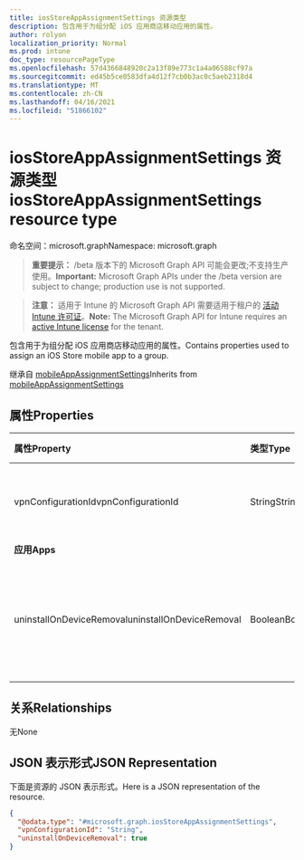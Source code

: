 ```yaml
---
title: iosStoreAppAssignmentSettings 资源类型
description: 包含用于为组分配 iOS 应用商店移动应用的属性。
author: rolyon
localization_priority: Normal
ms.prod: intune
doc_type: resourcePageType
ms.openlocfilehash: 57d4366848920c2a13f89e773c1a4a06588cf97a
ms.sourcegitcommit: ed45b5ce0583dfa4d12f7cb0b3ac0c5aeb2318d4
ms.translationtype: MT
ms.contentlocale: zh-CN
ms.lasthandoff: 04/16/2021
ms.locfileid: "51866102"
---
```

# <a name="iosstoreappassignmentsettings-resource-type"></a><span data-ttu-id="9abf9-103">iosStoreAppAssignmentSettings 资源类型</span><span class="sxs-lookup"><span data-stu-id="9abf9-103">iosStoreAppAssignmentSettings resource type</span></span>

<span data-ttu-id="9abf9-104">命名空间：microsoft.graph</span><span class="sxs-lookup"><span data-stu-id="9abf9-104">Namespace: microsoft.graph</span></span>

> <span data-ttu-id="9abf9-105">**重要提示：** /beta 版本下的 Microsoft Graph API 可能会更改;不支持生产使用。</span><span class="sxs-lookup"><span data-stu-id="9abf9-105">**Important:** Microsoft Graph APIs under the /beta version are subject to change; production use is not supported.</span></span>

> <span data-ttu-id="9abf9-106">**注意：** 适用于 Intune 的 Microsoft Graph API 需要适用于租户的 [活动 Intune 许可证](https://go.microsoft.com/fwlink/?linkid=839381)。</span><span class="sxs-lookup"><span data-stu-id="9abf9-106">**Note:** The Microsoft Graph API for Intune requires an [active Intune license](https://go.microsoft.com/fwlink/?linkid=839381) for the tenant.</span></span>

<span data-ttu-id="9abf9-107">包含用于为组分配 iOS 应用商店移动应用的属性。</span><span class="sxs-lookup"><span data-stu-id="9abf9-107">Contains properties used to assign an iOS Store mobile app to a group.</span></span>


<span data-ttu-id="9abf9-108">继承自 [mobileAppAssignmentSettings](../resources/intune-shared-mobileappassignmentsettings.md)</span><span class="sxs-lookup"><span data-stu-id="9abf9-108">Inherits from [mobileAppAssignmentSettings](../resources/intune-shared-mobileappassignmentsettings.md)</span></span>

## <a name="properties"></a><span data-ttu-id="9abf9-109">属性</span><span class="sxs-lookup"><span data-stu-id="9abf9-109">Properties</span></span>
|<span data-ttu-id="9abf9-110">属性</span><span class="sxs-lookup"><span data-stu-id="9abf9-110">Property</span></span>|<span data-ttu-id="9abf9-111">类型</span><span class="sxs-lookup"><span data-stu-id="9abf9-111">Type</span></span>|<span data-ttu-id="9abf9-112">说明</span><span class="sxs-lookup"><span data-stu-id="9abf9-112">Description</span></span>|
|:---|:---|:---|
|<span data-ttu-id="9abf9-113">vpnConfigurationId</span><span class="sxs-lookup"><span data-stu-id="9abf9-113">vpnConfigurationId</span></span>|<span data-ttu-id="9abf9-114">String</span><span class="sxs-lookup"><span data-stu-id="9abf9-114">String</span></span>|<span data-ttu-id="9abf9-115">要申请此应用的 VPN 配置 ID。</span><span class="sxs-lookup"><span data-stu-id="9abf9-115">The VPN Configuration Id to apply for this app.</span></span>|
|<span data-ttu-id="9abf9-116">**应用**</span><span class="sxs-lookup"><span data-stu-id="9abf9-116">**Apps**</span></span>|
|<span data-ttu-id="9abf9-117">uninstallOnDeviceRemoval</span><span class="sxs-lookup"><span data-stu-id="9abf9-117">uninstallOnDeviceRemoval</span></span>|<span data-ttu-id="9abf9-118">Boolean</span><span class="sxs-lookup"><span data-stu-id="9abf9-118">Boolean</span></span>|<span data-ttu-id="9abf9-119">从 Intune 中删除设备时是否卸载应用。</span><span class="sxs-lookup"><span data-stu-id="9abf9-119">Whether or not to uninstall the app when device is removed from Intune.</span></span>|

## <a name="relationships"></a><span data-ttu-id="9abf9-120">关系</span><span class="sxs-lookup"><span data-stu-id="9abf9-120">Relationships</span></span>
<span data-ttu-id="9abf9-121">无</span><span class="sxs-lookup"><span data-stu-id="9abf9-121">None</span></span>

## <a name="json-representation"></a><span data-ttu-id="9abf9-122">JSON 表示形式</span><span class="sxs-lookup"><span data-stu-id="9abf9-122">JSON Representation</span></span>
<span data-ttu-id="9abf9-123">下面是资源的 JSON 表示形式。</span><span class="sxs-lookup"><span data-stu-id="9abf9-123">Here is a JSON representation of the resource.</span></span>
<!-- {
  "blockType": "resource",
  "@odata.type": "microsoft.graph.iosStoreAppAssignmentSettings"
}
-->
``` json
{
  "@odata.type": "#microsoft.graph.iosStoreAppAssignmentSettings",
  "vpnConfigurationId": "String",
  "uninstallOnDeviceRemoval": true
}
```




